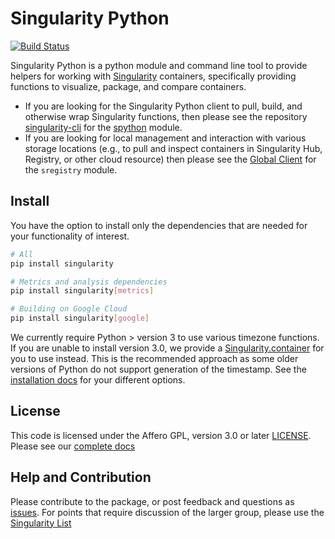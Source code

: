 # Singularity Python

[![Build Status](https://travis-ci.org/singularityware/singularity-python.svg?branch=master)](https://travis-ci.org/singularityware/singularity-python)

Singularity Python is a python module and command line tool to provide helpers for working with <a href="https://www.sylabs.io/guides/3.0/user-guide/" target="_blank">Singularity</a> containers, specifically providing functions to visualize, package, and compare containers. 

 - If you are looking for the Singularity Python client to pull, build, and otherwise wrap Singularity functions, then please see the repository [singularity-cli](https://singularityhub.github.io/singularity-cli) for the [spython](https://pypi.org/project/spython/) module.
 - If you are looking for local management and interaction with various storage locations (e.g., to pull and inspect containers in Singularity Hub, Registry, or other cloud resource) then please see the [Global Client](https://singularityhub.github.io/sregistry-cli) for the `sregistry` module.

## Install
You have the option to install only the dependencies that are needed for your functionality of interest.

```bash
# All
pip install singularity

# Metrics and analysis dependencies
pip install singularity[metrics]

# Building on Google Cloud
pip install singularity[google]
```

We currently require Python > version 3 to use various timezone functions. If you are unable to install version 3.0, we provide a [Singularity.container](Singularity.container) for you to use instead. This is the recommended approach as some older versions of Python do not support generation of the timestamp. See the [installation docs](https://github.com/singularityware/singularity-python/wiki/Installation) for your different options.

## License

This code is licensed under the Affero GPL, version 3.0 or later [LICENSE](LICENSE).
Please see our [complete docs](https://github.com/singularityware/singularity-python/wiki)

## Help and Contribution
Please contribute to the package, or post feedback and questions as <a href="https://github.com/singularityware/singularity-python" target="_blank">issues</a>. For points that require discussion of the larger group, please use the <a href="https://groups.google.com/a/lbl.gov/forum/#!forum/singularity" target="_blank">Singularity List</a>
